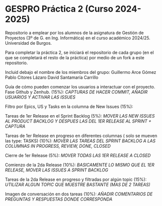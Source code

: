 # GESPRO Práctica 2 (Curso 2024-2025)
Repositorio a emplear por los alumnos de la asignatura de Gestión de Proyectos (3º de G. en Ing. Informática) en el curso académico 2024/25. Universidad de Burgos.

Para completar la práctica 2, se iniciará el repositorio de cada grupo (en el que se completará el resto de la práctica) por medio de un fork a este repositorio.

Incluid debajo el nombre de los miembros del grupo:
Guillermo Arce Gómez
Pablo Citores Lázaro
David Santamaría Carrillo

Guía de cómo pueden comenzar los usuarios a interactuar con el proyecto. Fase Github y Zenhub. (15%):
*CAPTURAS DE HACER COMMIT, AÑADIR USUARIOS Y ACTIVAR LAS ISSUES*
 
Filtro por Epics, US y Tasks en la columna de New Issues (15%):


Tareas de 1er Release en el Sprint Backlog (5%):
*MOVER LAS NEW ISSUES AL PRODUCT BACKLOG Y DESPUES LAS DEL 1ER RELEASE AL SPRINT + CAPTURA*

Tareas de 1er Release en progreso en diferentes columnas ( solo se mueven las type: TASKS) (10%):
*MOVER LAS TAREAS DEL SPRINT BACKLOG A LAS COLUMNAS IN PROGRESS, REVIEW, DONE, CLOSED*

Cierre de 1er Release (5%):
*MOVER TODAS LAS 1ER RELEASE A CLOSED*

Comienzo de la 2da Release (10%):
*BASICAMENTE LO MISMO QUE EL 1ER RELEASE, MOVER LAS ISSUES A SPRINT BACKLOG*

Tareas de la 2da Release en progreso y filtradas por algún topic (15%):
*UTILIZAR ALGUN TOPIC QUE MUESTRE BASTANTE (MAS DE 2 TAREAS)*

Imagen de conversación en dos tareas (10%):
*AÑADIR COMENTARIOS DE PREGUNTAS Y RESPUESTAS DONDE CORRESPONDA*
